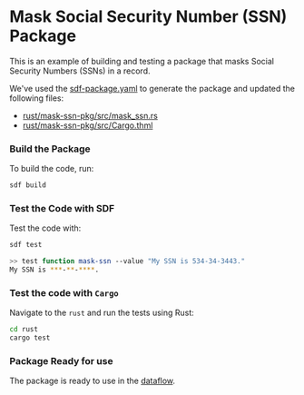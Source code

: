 # Mask Social Security Number (SSN) Package

This is an example of building and testing a package that masks Social Security Numbers (SSNs) in a record.

We've used the [sdf-package.yaml](./sdf-package.yaml) to generate the package and updated the following files:

* [rust/mask-ssn-pkg/src/mask_ssn.rs](./rust/mask-ssn-pkg/src/mask_ssn.rs)
* [rust/mask-ssn-pkg/src/Cargo.thml](./rust/mask-ssn-pkg/src/Cargo.toml)



### Build the Package

To build the code, run:

```bash
sdf build
```


### Test the Code with SDF

Test the code with:

```bash
sdf test
```

```bash
>> test function mask-ssn --value "My SSN is 534-34-3443."
My SSN is ***-**-****.
```


### Test the code with `Cargo`

Navigate to the `rust` and run the tests using Rust:

```bash
cd rust
cargo test
```

### Package Ready for use

The package is ready to use in the [dataflow](../../).


[Install SDF]: /README.MD#prerequisites
